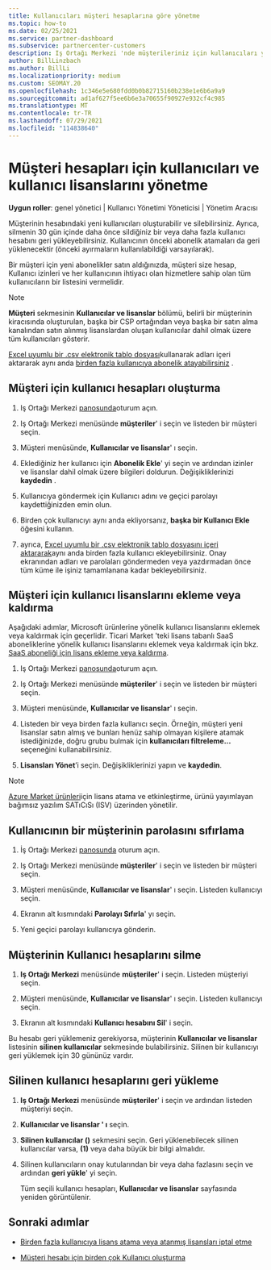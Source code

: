 ```yaml
---
title: Kullanıcıları müşteri hesaplarına göre yönetme
ms.topic: how-to
ms.date: 02/25/2021
ms.service: partner-dashboard
ms.subservice: partnercenter-customers
description: Iş Ortağı Merkezi 'nde müşterileriniz için kullanıcıları yönetme-Kullanıcı hesapları oluşturma, kullanıcı lisansları ekleme veya kaldırma, parolaları sıfırlama ve Kullanıcı hesaplarını silme veya geri yükleme.
author: BillLinzbach
ms.author: BillLi
ms.localizationpriority: medium
ms.custom: SEOMAY.20
ms.openlocfilehash: 1c346e5e680fdd0b0b82715160b238e1e6b6a9a9
ms.sourcegitcommit: ad1af627f5ee6b6e3a70655f90927e932cf4c985
ms.translationtype: MT
ms.contentlocale: tr-TR
ms.lasthandoff: 07/29/2021
ms.locfileid: "114838640"
---
```

# <a name="manage-users-and-user-licenses-for-customer-accounts"></a>Müşteri hesapları için kullanıcıları ve kullanıcı lisanslarını yönetme 

**Uygun roller**: genel yönetici | Kullanıcı Yönetimi Yöneticisi | Yönetim Aracısı


Müşterinin hesabındaki yeni kullanıcıları oluşturabilir ve silebilirsiniz. Ayrıca, silmenin 30 gün içinde daha önce sildiğiniz bir veya daha fazla kullanıcı hesabını geri yükleyebilirsiniz. Kullanıcının önceki abonelik atamaları da geri yüklenecektir (önceki ayırmaların kullanılabildiği varsayılarak).

Bir müşteri için yeni abonelikler satın aldığınızda, müşteri size hesap, Kullanıcı izinleri ve her kullanıcının ihtiyacı olan hizmetlere sahip olan tüm kullanıcıların bir listesini vermelidir.  

>[!NOTE]
>**Müşteri** sekmesinin **Kullanıcılar ve lisanslar** bölümü, belirli bir müşterinin kiracısında oluşturulan, başka bir CSP ortağından veya başka bir satın alma kanalından satın alınmış lisanslardan oluşan kullanıcılar dahil olmak üzere tüm kullanıcıları gösterir.

[Excel uyumlu bir .csv elektronik tablo dosyası](adding-multiple-users-to-a-customer-account.md)kullanarak adları içeri aktararak aynı anda [birden fazla kullanıcıya abonelik atayabilirsiniz](bulk-license-provisioning-for-multiple-users.md) .

<a href="" id="createuseraccounts"></a>

## <a name="create-user-accounts-for-a-customer"></a>Müşteri için kullanıcı hesapları oluşturma

1. Iş Ortağı Merkezi [panosunda](https://partner.microsoft.com/dashboard)oturum açın.

2. Iş Ortağı Merkezi menüsünde **müşteriler**' i seçin ve listeden bir müşteri seçin.

3. Müşteri menüsünde, **Kullanıcılar ve lisanslar**' ı seçin.

4. Eklediğiniz her kullanıcı için **Abonelik Ekle**' yi seçin ve ardından izinler ve lisanslar dahil olmak üzere bilgileri doldurun. Değişikliklerinizi **kaydedin** .

5. Kullanıcıya göndermek için Kullanıcı adını ve geçici parolayı kaydettiğinizden emin olun.

6. Birden çok kullanıcıyı aynı anda ekliyorsanız, **başka bir Kullanıcı Ekle** öğesini kullanın.

7. ayrıca, [Excel uyumlu bir .csv elektronik tablo dosyasını içeri aktararak](adding-multiple-users-to-a-customer-account.md)aynı anda birden fazla kullanıcı ekleyebilirsiniz. Onay ekranından adları ve parolaları göndermeden veya yazdırmadan önce tüm küme ile işiniz tamamlanana kadar bekleyebilirsiniz.

<a href="" id="userlicensing"></a>

## <a name="add-or-remove-user-licenses-for-a-customer"></a>Müşteri için kullanıcı lisanslarını ekleme veya kaldırma

Aşağıdaki adımlar, Microsoft ürünlerine yönelik kullanıcı lisanslarını eklemek veya kaldırmak için geçerlidir. Ticari Market 'teki lisans tabanlı SaaS aboneliklerine yönelik kullanıcı lisanslarını eklemek veya kaldırmak için bkz. [SaaS aboneliği için lisans ekleme veya kaldırma](csp-commercial-marketplace-manage.md#add-or-remove-licenses-for-a-saas-subscription).

1. Iş Ortağı Merkezi [panosunda](https://partner.microsoft.com/dashboard)oturum açın.

2. Iş Ortağı Merkezi menüsünde **müşteriler**' i seçin ve listeden bir müşteri seçin.

3. Müşteri menüsünde, **Kullanıcılar ve lisanslar**' ı seçin.

4. Listeden bir veya birden fazla kullanıcı seçin. Örneğin, müşteri yeni lisanslar satın almış ve bunları henüz sahip olmayan kişilere atamak istediğinizde, doğru grubu bulmak için **kullanıcıları filtreleme...** seçeneğini kullanabilirsiniz.

5. **Lisansları Yönet**’i seçin. Değişikliklerinizi yapın ve **kaydedin**.

> [!NOTE]
> [Azure Market ürünleri](csp-commercial-marketplace-manage.md#assign-licenses-and-activate-a-subscription-on-behalf-of-a-customer)için lisans atama ve etkinleştirme, ürünü yayımlayan bağımsız yazılım SATıCıSı (ISV) üzerinden yönetilir.

<a href="" id="resetpassword"></a>

## <a name="reset-a-users-password-for-a-customer"></a>Kullanıcının bir müşterinin parolasını sıfırlama

1. İş Ortağı Merkezi [panosunda](https://partner.microsoft.com/dashboard) oturum açın.

2. Iş Ortağı Merkezi menüsünde **müşteriler**' i seçin ve listeden bir müşteri seçin.

3. Müşteri menüsünde, **Kullanıcılar ve lisanslar**' ı seçin. Listeden kullanıcıyı seçin.

4. Ekranın alt kısmındaki **Parolayı Sıfırla**' yı seçin. 

5. Yeni geçici parolayı kullanıcıya gönderin.

<a href="" id="deleteuseraccounts"></a>

## <a name="delete-user-accounts-for-a-customer"></a>Müşterinin Kullanıcı hesaplarını silme

1. **Iş Ortağı Merkezi** menüsünde **müşteriler**' i seçin. Listeden müşteriyi seçin.

2. Müşteri menüsünde, **Kullanıcılar ve lisanslar**' ı seçin. Listeden kullanıcıyı seçin.

3. Ekranın alt kısmındaki **Kullanıcı hesabını Sil**' i seçin.

Bu hesabı geri yüklemeniz gerekiyorsa, müşterinin **Kullanıcılar ve lisanslar** listesinin **silinen kullanıcılar** sekmesinde bulabilirsiniz. Silinen bir kullanıcıyı geri yüklemek için 30 gününüz vardır.

<a href="" id="restoreuseraccounts"></a>

## <a name="restore-deleted-user-accounts"></a>Silinen kullanıcı hesaplarını geri yükleme

1. **Iş Ortağı Merkezi** menüsünde **müşteriler**' i seçin ve ardından listeden müşteriyi seçin.

2. **Kullanıcılar ve lisanslar ' ı** seçin.

3. **Silinen kullanıcılar ()** sekmesini seçin. Geri yüklenebilecek silinen kullanıcılar varsa, **(1)** veya daha büyük bir bilgi almalıdır.

4. Silinen kullanıcıların onay kutularından bir veya daha fazlasını seçin ve ardından **geri yükle**' yi seçin.

    Tüm seçili kullanıcı hesapları, **Kullanıcılar ve lisanslar** sayfasında yeniden görüntülenir.

## <a name="next-steps"></a>Sonraki adımlar

- [Birden fazla kullanıcıya lisans atama veya atanmış lisansları iptal etme](bulk-license-provisioning-for-multiple-users.md)

- [Müşteri hesabı için birden çok Kullanıcı oluşturma](adding-multiple-users-to-a-customer-account.md)